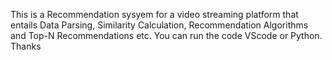This is a Recommendation sysyem for a video streaming platform that entails Data Parsing, Similarity Calculation, Recommendation Algorithms and Top-N Recommendations etc.
You can run the code VScode or Python. Thanks
